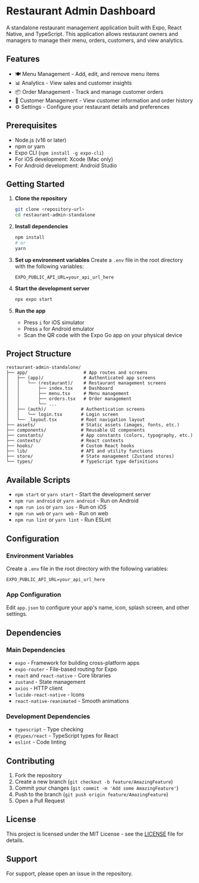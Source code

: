 # Restaurant Admin Dashboard

A standalone restaurant management application built with Expo, React Native, and TypeScript. This application allows restaurant owners and managers to manage their menu, orders, customers, and view analytics.

## Features

- 🍽️ Menu Management - Add, edit, and remove menu items
- 📊 Analytics - View sales and customer insights
- 📦 Order Management - Track and manage customer orders
- 👥 Customer Management - View customer information and order history
- ⚙️ Settings - Configure your restaurant details and preferences

## Prerequisites

- Node.js (v16 or later)
- npm or yarn
- Expo CLI (`npm install -g expo-cli`)
- For iOS development: Xcode (Mac only)
- For Android development: Android Studio

## Getting Started

1. **Clone the repository**
   ```bash
   git clone <repository-url>
   cd restaurant-admin-standalone
   ```

2. **Install dependencies**
   ```bash
   npm install
   # or
   yarn
   ```

3. **Set up environment variables**
   Create a `.env` file in the root directory with the following variables:
   ```
   EXPO_PUBLIC_API_URL=your_api_url_here
   ```

4. **Start the development server**
   ```bash
   npx expo start
   ```

5. **Run the app**
   - Press `i` for iOS simulator
   - Press `a` for Android emulator
   - Scan the QR code with the Expo Go app on your physical device

## Project Structure

```
restaurant-admin-standalone/
├── app/                     # App routes and screens
│   ├── (app)/               # Authenticated app screens
│   │   └── (restaurant)/    # Restaurant management screens
│   │       ├── index.tsx    # Dashboard
│   │       ├── menu.tsx     # Menu management
│   │       ├── orders.tsx   # Order management
│   │       └── ...
│   ├── (auth)/             # Authentication screens
│   │   └── login.tsx       # Login screen
│   └── _layout.tsx         # Root navigation layout
├── assets/                 # Static assets (images, fonts, etc.)
├── components/             # Reusable UI components
├── constants/              # App constants (colors, typography, etc.)
├── contexts/               # React contexts
├── hooks/                  # Custom React hooks
├── lib/                    # API and utility functions
├── store/                  # State management (Zustand stores)
└── types/                  # TypeScript type definitions
```

## Available Scripts

- `npm start` or `yarn start` - Start the development server
- `npm run android` or `yarn android` - Run on Android
- `npm run ios` or `yarn ios` - Run on iOS
- `npm run web` or `yarn web` - Run on web
- `npm run lint` or `yarn lint` - Run ESLint

## Configuration

### Environment Variables

Create a `.env` file in the root directory with the following variables:

```
EXPO_PUBLIC_API_URL=your_api_url_here
```

### App Configuration

Edit `app.json` to configure your app's name, icon, splash screen, and other settings.

## Dependencies

### Main Dependencies

- `expo` - Framework for building cross-platform apps
- `expo-router` - File-based routing for Expo
- `react` and `react-native` - Core libraries
- `zustand` - State management
- `axios` - HTTP client
- `lucide-react-native` - Icons
- `react-native-reanimated` - Smooth animations

### Development Dependencies

- `typescript` - Type checking
- `@types/react` - TypeScript types for React
- `eslint` - Code linting

## Contributing

1. Fork the repository
2. Create a new branch (`git checkout -b feature/AmazingFeature`)
3. Commit your changes (`git commit -m 'Add some AmazingFeature'`)
4. Push to the branch (`git push origin feature/AmazingFeature`)
5. Open a Pull Request

## License

This project is licensed under the MIT License - see the [LICENSE](LICENSE) file for details.

## Support

For support, please open an issue in the repository.
